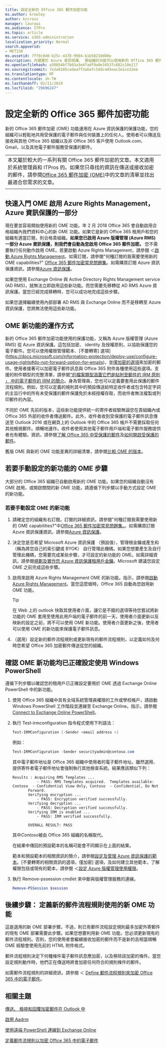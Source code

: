 ```yaml
---
title: 設定全新的 Office 365 郵件加密功能
ms.author: krowley
author: kccross
manager: laurawi
ms.audience: ITPro
ms.topic: article
ms.service: o365-administration
localization_priority: Normal
search.appverid:
- MET150
ms.assetid: 7ff0c040-b25c-4378-9904-b1b50210d00e
description: 內建置於 Azure 資訊保護、 貴組織的功能可以使用新的 Office 365 郵件加密受保護的電子郵件通訊與組織內外的人。與其他 Office 365 組織、 Outlook.com、 Gmail、 及其他電子郵件服務搭配使用的新 OME 功能。
ms.openlocfilehash: a30054bf7b03a3e4fadf9a0e34537c682c10e217
ms.sourcegitcommit: 7e2a0185cadea7f3a6afc5ddc445eac2e1ce22eb
ms.translationtype: MT
ms.contentlocale: zh-TW
ms.lasthandoff: 02/11/2019
ms.locfileid: "29696247"
---
```

# <a name="set-up-new-office-365-message-encryption-capabilities"></a>設定全新的 Office 365 郵件加密功能

新的 Office 365 郵件加密 (OME) 功能運用在 Azure 資訊保護的保護功能，您的組織可以輕鬆地共用受保護的電子郵件與任何裝置上的任何人。使用者可以傳送及接收與其他 Office 365 組織以及非 Office 365 客戶使用 Outlook.com、 Gmail，以及其他電子郵件服務受保護的郵件。

||
|:-----|
|本文屬於較大的一系列有關 Office 365 郵件加密的文章。本文適用於系統管理員和 ITPros 的。如果您只尋找的資訊在傳送或接收加密的郵件，請參閱[Office 365 郵件加密 (OME)](ome.md)中的文章的清單並找出最適合您需求的文章。 |
||

## <a name="get-started-with-ome-by-activating-azure-rights-management-part-of-azure-information-protection"></a>快速入門 OME 啟用 Azure Rights Management，Azure 資訊保護的一部分

現在要並容易開始使用新的 OME 功能。年 2 月 2018 Office 365 會自動啟用合格組織內我們資料中心的新 OME 功能。如果它是新的 Office 365 租用戶和您的組織有適當訂閱，則合格貴組織。**如果您已啟用 Azure 版權管理 (Azure RMS) 一部分 Azure 資訊保護，則我們會自動為您啟用 Office 365 郵件加密。** 您不需要執行任何動作啟用 OME。若要啟動 Azure Rights Management，請參閱 ＜[啟動 Azure Rights Management](https://docs.microsoft.com/azure/information-protection/deploy-use/activate-service)。如需訂閱，請參閱"何種訂閱的我需要使用新的 OME capabilities?" [Office 365 郵件加密常見問題集](ome-faq.md)。如需購買訂閱 Azure 資訊保護資訊，請參閱[Azure 資訊保護](https://azure.microsoft.com/services/information-protection/)。
  
如果您使用 Exchange Online 與 Active Directory Rights Management service (AD RMS)，就無法立即啟用這些新功能。而您需要先移轉從 AD RMS Azure 資訊保護。當您已經完成移轉時，您可以成功地完成這些步驟。
  
如果您選擇繼續使用內部部署 AD RMS 與 Exchange Online 而不是移轉至 Azure 資訊保護，您將無法使用這些新功能。
  
## <a name="how-the-new-capabilities-for-ome-work"></a>OME 新功能的運作方式

新的 Office 365 郵件加密功能使用的保護功能，又稱為 Azure 版權管理 (Azure RMS) 從 Azure 資訊保護。這包括加密、 identity 及授權原則，以協助保護您的電子郵件。您可以使用權限管理範本、[不要轉寄] 選項](https://docs.microsoft.com/information-protection/deploy-use/configure-usage-rights#do-not-forward-option-for-emails)，並[僅加密的選項](https://docs.microsoft.com/information-protection/deploy-use/configure-usage-rights#encrypt-only-option-for-emails)來加密的郵件。使用者接著可以加密電子郵件訊息與 Office 365 附件各種使用這些選項。支援的附件類型的完整清單，請參閱["的檔案類型涵蓋它們是貼附至郵件的 IRM 原則 」 中的電子郵件的 IRM 的簡介](https://support.office.com/article/bb643d33-4a3f-4ac7-9770-fd50d95f58dc#FileTypesforIRM)。身為管理員，您也可以定義要套用此保護的郵件流程規則。例如，您可以定義的規則其中的預設傳送給特定收件者或包含特定字詞的主旨行中的所有未受保護的郵件保護免於未經授權存取，而收件者無法複製或列印郵件的內容。
  
不同於 OME 先前的版本，這些新功能提供統一的寄件者經驗無論您在貴組織內或 Office 365 外部的收件者傳送郵件。此外，收件者收到受保護的電子郵件訊息傳送至 Outlook 2016 或在網頁上的 Outlook 中的 Office 365 帳戶不需要採取任何其他檢視郵件。順暢地運作。收件者使用其他電子郵件用戶端和電子郵件服務提供者也有體驗。資訊，請參閱[了解 Office 365 中受保護的郵件](https://support.office.com/article/Learn-about-protected-messages-in-Office-365-2baf3ac7-12db-40a4-8af7-1852204b4b67)及[如何開啟受保護的郵件](https://support.office.com/article/How-do-I-open-a-protected-message-1157a286-8ecc-4b1e-ac43-2a608fbf3098)。

舊版 OME 與新的 OME 功能差異的詳細清單，請參閱[比較 OME 的版本](ome-version-comparison.md)。
  
## <a name="steps-to-manually-set-up-the-new-capabilities-for-ome"></a>若要手動設定的新功能的 OME 步驟

大部分的 Office 365 組織已自動啟用新的 OME 功能。如果您的組織自動沒有 OME 啟用，或開啟關閉的新 OME 功能，請遵循下列步驟以手動方式設定 OME 的新功能。
  
### <a name="to-manually-set-up-the-new-capabilities-for-ome"></a>若要手動設定 OME 的新功能

1. 請確定您的組織有右訂閱。訂閱的詳細資訊，請參閱"何種訂閱我需要使用新的 OME capabilities?"中[Office 365 郵件加密常見問題集。](ome-faq.md)。如需購買訂閱 Azure 資訊保護資訊，請參閱[Azure 資訊保護](https://azure.microsoft.com/services/information-protection/)。

2. 決定您是否希望 Microsoft Azure 資訊保護 （預設值），管理根金鑰或產生和 （稱為將您自己的索引鍵或 BYOK） 自行管理此機碼。如果您想要產生及自行管理此機碼，您需要完成某些步驟，才可設定的新功能的 OME。如需詳細資訊，請參閱[規劃及實作您 Azure 資訊保護租用戶金鑰](https://docs.microsoft.com/information-protection/plan-design/plan-implement-tenant-key)。Microsoft 建議您設定 OME 之前完成這些步驟。

3. 啟用來啟用 Azure Rights Management OME 的新功能。指示，請參閱[啟動 Azure Rights Management](https://docs.microsoft.com/azure/information-protection/deploy-use/activate-service)。當您這麼做時，Office 365 自動為您啟用新 OME 功能。

    > [!TIP]
    > 在 Web 上的 outlook 快取其使用者介面，讓它是不錯的選項等待您嘗試將新功能的 OME 套用至使用此用戶端的電子郵件的前一天。使用者介面更新以反映新的設定之前，將不可以使用 OME 新功能。使用者介面更新之後，使用者可以使用 OME 的新功能來保護電子郵件訊息。
  
4. （選用）設定新的郵件流程規則或更新現有的郵件流程規則，以定義如何及何時您希望 Office 365 加密郵件傳送從您的組織。

## <a name="verify-that-the-new-capabilities-for-ome-are-configured-properly-by-using-windows-powershell"></a>確認 OME 新功能均已正確設定使用 Windows PowerShell

遵循下列步驟以確認您的租用戶已正確設定要用於 OME 透過 Exchange Online PowerShell 中的新功能。
  
1. 使用 Office 365 組織中具有全域系統管理員權限的工作或學校帳戶，請啟動 Windows PowerShell 工作階段並連線至 Exchange Online。指示，請參閱[Connect to Exchange Online PowerShell](https://aka.ms/exopowershell)。

2. 執行 Test-irmconfiguration 指令程式使用下列語法：

     ```powershell
     Test-IRMConfiguration [-Sender <email address >]
     ```  

   例如：

     ```powershell
     Test-IRMConfiguration -Sender securityadmin@contoso.com
     ```

    其中電子郵件地址是 Office 365 組織中使用者的電子郵件地址。雖然選用、 提供寄件者電子郵件地址會強制執行其他檢查系統。結果應該類似下列：

     ```text
    Results : Acquiring RMS Templates ...
                - PASS: RMS Templates acquired.  Templates available: Contoso  - Confidential View Only, Contoso  - Confidential, Do Not 
            Forward.
            Verifying encryption ...
                - PASS: Encryption verified successfully.
            Verifying decryption ...
                - PASS: Decryption verified successfully.
            Verifying IRM is enabled ...
                - PASS: IRM verified successfully.

            OVERALL RESULT: PASS
    ```

    其中*Contoso*被由 Office 365 組織的名稱取代。

    在結果中傳回的預設範本的名稱可能會不同顯示在上面的結果。

    範本和預設範本的相關資訊的簡介，請參閱[設定及管理 Azure 資訊保護的範本](https://docs.microsoft.com/information-protection/deploy-use/configure-policy-templates)。[不要轉寄的相關資訊的選項，僅加密] 選項，及如何建立其他範本，了解權限包括或現有的範本，請參閱 ＜[設定 Azure 版權管理使用權限](https://docs.microsoft.com/information-protection/deploy-use/configure-usage-rights)。

3. 執行 Remove-pssession cmdlet 來中斷與版權管理服務的連線。
    
     ```powershell
     Remove-PSSession $session
     ```

## <a name="next-steps-define-new-mail-flow-rules-that-use-the-new-ome-capabilities"></a>後續步驟： 定義新的郵件流程規則使用的新 OME 功能

這是選用的新 OME 部署步驟，不過，則已有郵件流程設定規則最多加密外寄郵件的現有 OME 部署需要此步驟。如果您想要利用新 OME 功能，您必須更新現有的郵件流程規則。否則，您的使用者會繼續接收加密的郵件而不是新的且相當順暢 OME 經驗會使用先前的 HTML 附件格式。
  
郵件流程規則決定下何種條件電子郵件訊息應加密，以及移除該加密的條件。當您設定規則動作時，他們正在傳送時將會加密任何符合的規則條件的郵件。
  
如需郵件流程規則的詳細資訊，請參閱 ＜ [Define 郵件流程規則來加密 Office 365 中的電子郵件](define-mail-flow-rules-to-encrypt-email.md)。
  
## <a name="related-topics"></a>相關主題

[傳送、 檢視和回覆加密郵件在 Outlook 中](https://support.office.com/article/eaa43495-9bbb-4fca-922a-df90dee51980.aspx)
  
[啟用 Aadrm](https://docs.microsoft.com/powershell/module/aadrm/enable-aadrm?view=azureipps)
  
[使用遠端 PowerShell 連線到 Exchange Online](https://technet.microsoft.com/library/jj984289%28v=exchg.160%29.aspx)
  
[定義郵件流規則以加密 Office 365 中的電子郵件](define-mail-flow-rules-to-encrypt-email.md)
